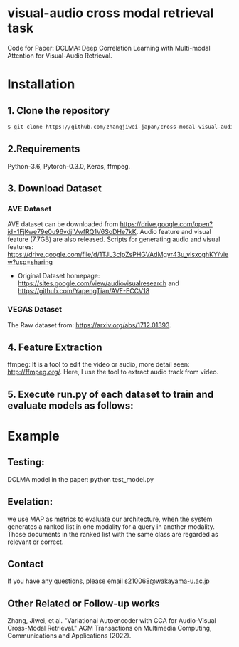 # visual-audio cross modal retrieval task

Code for Paper: DCLMA: Deep Correlation Learning with Multi-modal Attention for Visual-Audio Retrieval.
# Installation
## 1. Clone the repository
```bash
$ git clone https://github.com/zhangjiwei-japan/cross-modal-visual-audio-retrieval.git
```
## 2.Requirements
Python-3.6, Pytorch-0.3.0, Keras, ffmpeg.

## 3. Download Dataset
### AVE Dataset 
AVE dataset can be downloaded from https://drive.google.com/open?id=1FjKwe79e0u96vdjIVwfRQ1V6SoDHe7kK.
Audio feature and visual feature (7.7GB) are also released. Scripts for generating audio and visual features: https://drive.google.com/file/d/1TJL3cIpZsPHGVAdMgyr43u_vlsxcghKY/view?usp=sharing
- Original Dataset homepage: https://sites.google.com/view/audiovisualresearch and https://github.com/YapengTian/AVE-ECCV18

### VEGAS Dataset 
The Raw dataset from: https://arxiv.org/abs/1712.01393.

## 4. Feature Extraction
ffmpeg:
It is a tool to edit the video or audio, more detail seen: http://ffmpeg.org/. Here, I use the tool to extract audio track from video.

## 5. Execute run.py of each dataset to train and evaluate models as follows:

# Example
## Testing:
DCLMA model in the paper: python test_model.py

## Evelation: 
we use MAP as metrics to evaluate our architecture, when the system generates a ranked list in one modality for a query in another modality. Those documents in the ranked list with the same class are regarded as relevant or correct.

## Contact
If you have any questions, please email s210068@wakayama-u.ac.jp
## Other Related or Follow-up works
Zhang, Jiwei, et al. "Variational Autoencoder with CCA for Audio-Visual Cross-Modal Retrieval." ACM Transactions on Multimedia Computing, Communications and Applications (2022).
